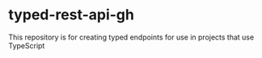 # typed-rest-api-gh
This repository is for creating typed endpoints for use in projects that use TypeScript
